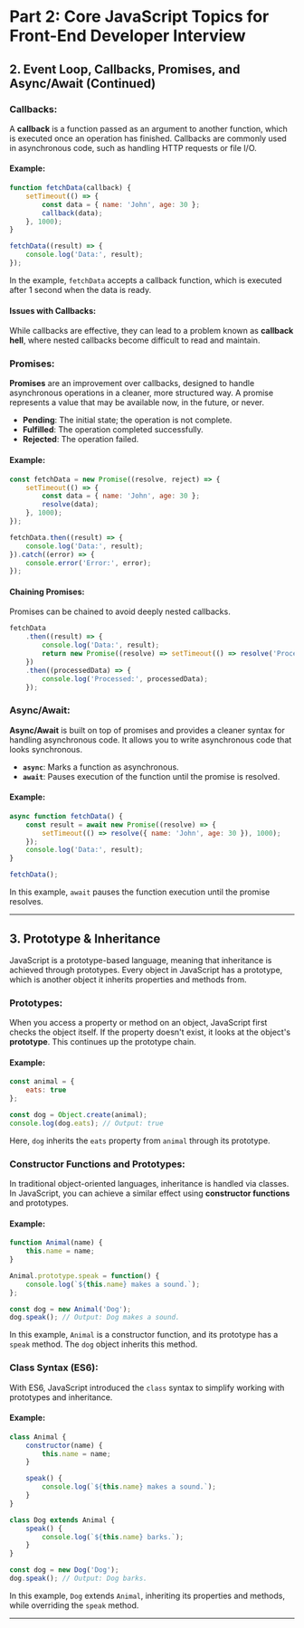 
# Part 2: Core JavaScript Topics for Front-End Developer Interview

## 2. Event Loop, Callbacks, Promises, and Async/Await (Continued)

### Callbacks:
A **callback** is a function passed as an argument to another function, which is executed once an operation has finished. Callbacks are commonly used in asynchronous code, such as handling HTTP requests or file I/O.

#### Example:
```javascript
function fetchData(callback) {
    setTimeout(() => {
        const data = { name: 'John', age: 30 };
        callback(data);
    }, 1000);
}

fetchData((result) => {
    console.log('Data:', result);
});
```

In the example, `fetchData` accepts a callback function, which is executed after 1 second when the data is ready.

#### Issues with Callbacks:
While callbacks are effective, they can lead to a problem known as **callback hell**, where nested callbacks become difficult to read and maintain.

### Promises:
**Promises** are an improvement over callbacks, designed to handle asynchronous operations in a cleaner, more structured way. A promise represents a value that may be available now, in the future, or never.

- **Pending**: The initial state; the operation is not complete.
- **Fulfilled**: The operation completed successfully.
- **Rejected**: The operation failed.

#### Example:
```javascript
const fetchData = new Promise((resolve, reject) => {
    setTimeout(() => {
        const data = { name: 'John', age: 30 };
        resolve(data);
    }, 1000);
});

fetchData.then((result) => {
    console.log('Data:', result);
}).catch((error) => {
    console.error('Error:', error);
});
```

#### Chaining Promises:
Promises can be chained to avoid deeply nested callbacks.

```javascript
fetchData
    .then((result) => {
        console.log('Data:', result);
        return new Promise((resolve) => setTimeout(() => resolve('Processed Data'), 1000));
    })
    .then((processedData) => {
        console.log('Processed:', processedData);
    });
```

### Async/Await:
**Async/Await** is built on top of promises and provides a cleaner syntax for handling asynchronous code. It allows you to write asynchronous code that looks synchronous.

- **`async`**: Marks a function as asynchronous.
- **`await`**: Pauses execution of the function until the promise is resolved.

#### Example:
```javascript
async function fetchData() {
    const result = await new Promise((resolve) => {
        setTimeout(() => resolve({ name: 'John', age: 30 }), 1000);
    });
    console.log('Data:', result);
}

fetchData();
```

In this example, `await` pauses the function execution until the promise resolves.

---

## 3. Prototype & Inheritance

JavaScript is a prototype-based language, meaning that inheritance is achieved through prototypes. Every object in JavaScript has a prototype, which is another object it inherits properties and methods from.

### Prototypes:
When you access a property or method on an object, JavaScript first checks the object itself. If the property doesn't exist, it looks at the object's **prototype**. This continues up the prototype chain.

#### Example:
```javascript
const animal = {
    eats: true
};

const dog = Object.create(animal);
console.log(dog.eats); // Output: true
```

Here, `dog` inherits the `eats` property from `animal` through its prototype.

### Constructor Functions and Prototypes:
In traditional object-oriented languages, inheritance is handled via classes. In JavaScript, you can achieve a similar effect using **constructor functions** and prototypes.

#### Example:
```javascript
function Animal(name) {
    this.name = name;
}

Animal.prototype.speak = function() {
    console.log(`${this.name} makes a sound.`);
};

const dog = new Animal('Dog');
dog.speak(); // Output: Dog makes a sound.
```

In this example, `Animal` is a constructor function, and its prototype has a `speak` method. The `dog` object inherits this method.

### Class Syntax (ES6):
With ES6, JavaScript introduced the `class` syntax to simplify working with prototypes and inheritance.

#### Example:
```javascript
class Animal {
    constructor(name) {
        this.name = name;
    }

    speak() {
        console.log(`${this.name} makes a sound.`);
    }
}

class Dog extends Animal {
    speak() {
        console.log(`${this.name} barks.`);
    }
}

const dog = new Dog('Dog');
dog.speak(); // Output: Dog barks.
```

In this example, `Dog` extends `Animal`, inheriting its properties and methods, while overriding the `speak` method.

---
